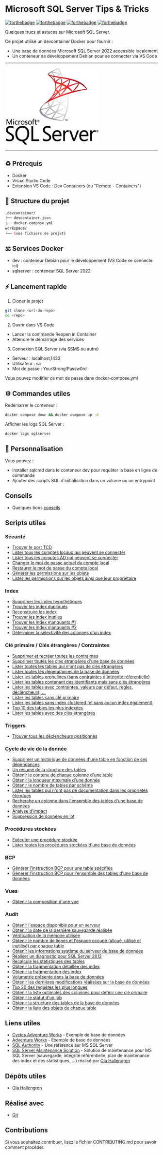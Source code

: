 # Microsoft SQL Server Tips & Tricks

[![forthebadge](https://forthebadge.com/images/badges/you-didnt-ask-for-this.svg)](http://forthebadge.com) [![forthebadge](https://forthebadge.com/images/badges/contains-technical-debt.svg)](http://forthebadge.com)  [![forthebadge](https://forthebadge.com/images/badges/check-it-out.svg)](http://forthebadge.com)  [![forthebadge](https://forthebadge.com/images/badges/built-with-love.svg)](http://forthebadge.com)

Quelques trucs et astuces sur Microsoft SQL Server.

Ce projet utilise un devcontainer Docker pour fournir :

- Une base de données Microsoft SQL Server 2022 accessible localement
- Un conteneur de développement Debian pour se connecter via VS Code

---

![Microsoft SQL Server](./images/mssql-logo-256.png)

---

## ♻ Prérequis

- Docker
- Visual Studio Code
- Extension VS Code : Dev Containers (ou "Remote - Containers")

## 📂 Structure du projet

```bash
.devcontainer/
├── devcontainer.json
├── docker-compose.yml
workspace/
└── (vos fichiers de projet)
```

## ⚖️ Services Docker

- dev : conteneur Debian pour le développement (VS Code se connecte ici)
- sqlserver : conteneur SQL Server 2022

## ⚡ Lancement rapide

1. Cloner le projet
```bash
git clone <url-du-repo>
cd <repo>
```
2. Ouvrir dans VS Code
- Lancer la commande Reopen in Container
- Attendre le démarrage des services
3. Connexion SQL Server (via SSMS ou autre)
- Serveur : localhost,1433
- Utilisateur : sa
- Mot de passe : YourStrong!Passw0rd

Vous pouvez modifier ce mot de passe dans docker-compose.yml

## ⚙️ Commandes utiles

Redémarrer le conteneur :
```bash
docker compose down && docker compose up -d
```

Afficher les logs SQL Server :
```bash
docker logs sqlserver
```

## 🔧 Personnalisation

Vous pouvez :
- Installer sqlcmd dans le conteneur dev pour requêter la base en ligne de commande
- Ajouter des scripts SQL d'initialisation dans un volume ou un entrypoint

## Conseils

* Quelques bons [conseils](./doc/mssql-tips-tricks.md)

## Scripts utiles

### Sécurité

* [Trouver le port TCD](./scripts/security/find-tcp-port.sql)
* [Lister tous les comptes locaux qui peuvent se connecter](./scripts/security/list-of-sqlserver-users-who-can-connect.sql)
* [Lister tous les comptes AD qui peuvent se connecter](./scripts/security/list-of-ad-users-who-can-connect.sql)
* [Changer le mot de passe actuel du compte local](./scripts/security/changing-the-current-password.sql)
* [Restaurer le mot de passe du compte local](./scripts/security/restore-password.sql)
* [Générer les permissions sur les objets](./scripts/security/generate-permissions.sql)
* [Lister les permissions sur les objets ainsi que leur propriétaire](./scripts/security/permissions-on-objects-and-object-owners.sql)

### Index

* [Supprimer les index hypothétiques](./scripts/indexes/deletion-of-hypothetical-indexes.sql)
* [Trouver les index dupliqués](./scripts/indexes/find-duplicate-indexes.sql)
* [Reconstruire les index](./scripts/indexes/rebuild-indexes.sql)
* [Trouver les index inutiles](./scripts/indexes/useless-indexes.sql)
* [Trouver les index manquants #1](./scripts/indexes/missing-indexes-1.sql)
* [Trouver les index manquants #2](./scripts/indexes/missing-indexes-2.sql)
* [Déterminer la sélectivité des colonnes d'un index](./scripts/mssql/indexes/selectivite-index.sql)

### Clé primaire / Clés étrangères / Contraintes

* [Supprimer et recréer toutes les contraintes](./scripts/pk_fk_constraints/drop-create-of-all-existing-constraints.sql)
* [Supprimer toutes les clés étrangères d'une base de données](./scripts/pk_fk_constraints/drop-all-fk-from-db.sql)
* [Lister toutes les tables qui n'ont pas de clés étrangères](./scripts/pk_fk_constraints/find-tables-that-do-not-have-foreign-keys.sql)
* [Lister toutes les dépendances de la base de données](./scripts/pk_fk_constraints/list-all-the-dependencies-of-the-database.sql)
* [Lister les tables orphelines (sans contraintes d'intégrité référentielle)](./scripts/pk_fk_constraints/orphan-tables.sql)
* [Lister les tables contenant des identifiants mais sans clés étrangères](./scripts/pk_fk_constraints/tables-containing-id-columns-with-no-foreign-key.sql)
* [Lister les tables avec contraintes, valeurs par défaut, règles, déclencheurs, ...](./scripts/pk_fk_constraints/tables-with-constraints-default-values-rules-triggers-and-how-many.sql)
* [Lister les tables sans clé primaire](./scripts/pk_fk_constraints/tables-without-primary-key.sql)
* [Lister les tables sans index clustered (et sans aucun index également)](./scripts/pk_fk_constraints/tables-without-clustered-index.sql)
* [Top 10 des tables les plus indexées](./scripts/pk_fk_constraints/top-10-most-indexed-tables.sql)
* [Lister les tables avec des clés étrangères](./scripts/pk_fk_constraints/find-tables-with-fk.sql)

### Triggers

* [Trouver tous les déclencheurs positionnés](./scripts/triggers/find-all-triggers.sql)

### Cycle de vie de la donnée

* [Supprimer un historique de données d'une table en fonction de ses dépendances](./scripts/data_lifecycle/delete-historical-data-from-a-table-according-to-its-dependencies.sql)
* [Un résumé de la structure des tables](./scripts/data_lifecycle/summary-of-tables-structures.sql)
* [Obtenir le contenu de chaque colonne d'une table](./scripts/data_lifecycle/get-content-of-each-column-in-a-specified-table.sql)
* [Obtenir la longueur maximale d'une donnée](./scripts/data_lifecycle/max-data-length.sql)
* [Obtenir le nombre de tables par schéma](./scripts/data_lifecycle/number-of-tables-per-schema.sql)
* [Lister les tables qui n'ont pas de documentation dans les propriétés étendues](./scripts/data_lifecycle/tables-without-documentation-in-extended-properties.sql)
* [Recherche un colonne dans l'ensemble des tables d'une base de données](./scripts/data_lifecycle/using-a-column-in-a-database.sql)
* [Analyse d'impact](./scripts/data_lifecycle/impact-analysis.sql)
* [Suppression de données en lot](./scripts/data_lifecycle/batch-delete.sql)

### Procédures stockées

* [Exécuter une procédure stockée](./scripts/stored_procedures/execute-instructions-stored-in-database.sql)
* [Lister toutes les procédures stockées d'une base de données](./scripts/stored_procedures/retrieve-all-stored-procedures.sql)

### BCP

* [Générer l'instruction BCP pour une table spécifiée](./scripts/bcp/generate-bcp-instruction-for-a-table.sql)
* [Générer l'instruction BCP pour l'ensemble des tables d'une base de données](./scripts/bcp/generate-bcp-instruction-for-all-the-tables-in-db.sql)

### Vues

* [Obtenir la composition d'une vue](./scripts/view/view-composition.sql)

### Audit

* [Obtenir l'espace disponible pour un serveur](./scripts/audit/available-space.sql)
* [Obtenir la date de la dernière sauvegarde réalisée](./scripts/audit/last-backup-date.sql)
* [Vérification de la mémoire utilisée](./scripts/audit/memory-usage-check.sql)
* [Obtenir le nombre de lignes et l'espace occupé (alloué, utilisé et inutilisé) par chaque table](./scripts/audit/number-rows-and-table-space.sql)
* [Obtenir les informations système du serveur de base de données](./scripts/audit/rdbms-system-informations.sql)
* [Réaliser un diagnostic pour SQL Server 2012](./scripts/audit/sqlserver-2012-diagnostic-information.sql)
* [Recalcule les statistiques des tables](./scripts/audit/compute-statistics.sql)
* [Obtenir la fragmentation détaillée des index](./scripts/audit/detailed-index-fragmentation.sql)
* [Obtenir la fragmentation des index](./scripts/audit/limited-index-fragmentation.sql)
* [Volumetrie présente dans la base de données](./scripts/audit/volumetry.sql)
* [Obtenir les dernières modifications réalisées sur la base de données](./scripts/audit/latest-modification-made.sql)
* [Top 20 des requêtes les plus longues](./scripts/audit/top-20-longest-queries.sql)
* [Obtenir la liste optimales des colonnes pour définir une clé primaire](./scripts/audit/optimal-set-of-columns.sql)
* [Obtenir le statut d'un job](./scripts/audit/job-status.sql)
* [Obtenir la structure des tables de la base de données](./scripts/audit/one-stop-view-of-tables-structure.sql)
* [Obtenir la liste des objets de chaque table](./scripts/audit/each-objects-of-tables.sql)

## Liens utiles

* [Cycles Adventure Works](https://docs.microsoft.com/fr-fr/previous-versions/sql/sql-server-2008/ms124825(v=sql.100)?redirectedfrom=MSDN) - Exemple de base de données
* [Adventure Works](https://docs.microsoft.com/fr-fr/previous-versions/sql/sql-server-2008/ms124501(v=sql.100)?redirectedfrom=MSDN) - Exemple de base de données
* [SQL Authority](https://blog.sqlauthority.com/) - Une référence sur MS SQL Server
* [SQL Server Maintenance Solution](https://ola.hallengren.com/) - Solution de maintenance pour MS SQL Server (sauvegarde, intégrité référentielle, plan de maintenance des index et des statistiques, ...) réalisé par [Ola Hallengren](https://github.com/olahallengren)

## Dépôts utiles

* [Ola Hallengren](https://github.com/olahallengren)

## Réalisé avec

* [Git](https://git-scm.com)

## Contributions

Si vous souhaitez contribuer, lisez le fichier CONTRIBUTING.md pour savoir comment procéder.